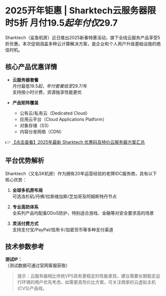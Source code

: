 # 2025开年钜惠 | Sharktech云服务器限时5折 月付$19.5起 年付仅$29.7

Sharktech（鲨鱼机房）近日推出2025新春特惠活动，旗下全线云服务产品享受5折优惠。本次促销涵盖多种云计算解决方案，是企业和个人用户升级基础设施的绝佳时机。

## 核心产品优惠详情

- **云服务器套餐**  
  月付最低$19.5起，年付套餐低至$29.7/年  
  支持按小时计费，资源独享性能更优

- **产品矩阵覆盖**  
  - 公有云/私有云（Dedicated Cloud）  
  - 应用云平台（Cloud Applications Platform）  
  - 对象存储（S3）  
  - 内容分发网络（CDN）

👉 [【点击查看】2025年最新 Sharktech 优惠码及特价云服务器方案汇总](https://bit.ly/Sharktech)

## 平台优势解析

Sharktech（又名SK机房）作为拥有20年运营经验的老牌IDC服务商，具有以下核心优势：

1. **全球多机房布局**  
   可选洛杉矶/丹佛/拉斯维加斯/芝加哥及阿姆斯特丹节点

2. **专业高防体系**  
   全系列产品均配备DDoS防护，特别适合游戏、金融等对安全要求高的场景

3. **灵活付费方式**  
   支持支付宝/PayPal/信用卡/加密货币等多种支付渠道

## 技术参数参考

**测试IP：**  
（测试数据可通过官网客服获取）

> 提示：云服务器相比传统VPS具有更稳定的性能表现，建议需要长期稳定运行环境的用户优先考虑。如需更高性价比方案，可关注商家的云虚拟主机(CVS)产品线。